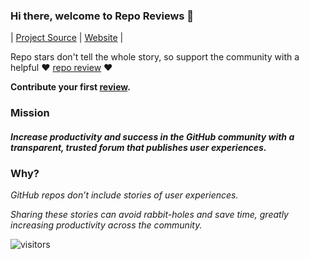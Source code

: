 ### Hi there, welcome to Repo Reviews 👋

| [Project Source](https://github.com/repo-reviews/repo-reviews.github.io) | [Website](https://repo-reviews.github.io) |

Repo stars don't tell the whole story, so support the community with a helpful ❤️ [repo review](https://github.com/repo-reviews/repo-reviews.github.io/blob/main/create.md) ❤️

**Contribute your first [review](https://github.com/repo-reviews/repo-reviews.github.io/blob/main/create.md).**

### Mission
#### *Increase productivity and success in the GitHub community with a transparent, trusted forum that publishes user experiences.*

### Why?

*GitHub repos don’t include stories of user experiences.*

*Sharing these stories can avoid rabbit-holes and save time, greatly increasing productivity across the community.*

![visitors](https://visitor-badge.laobi.icu/badge?page_id=repo-reviews)
